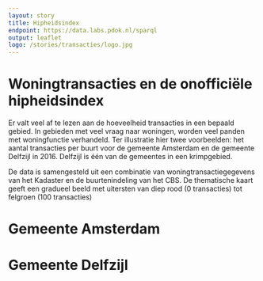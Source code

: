 ```yaml
---
layout: story
title: Hipheidsindex
endpoint: https://data.labs.pdok.nl/sparql
output: leaflet
logo: /stories/transacties/logo.jpg
---
```


# Woningtransacties en de onofficiële hipheidsindex
Er valt veel af te lezen aan de hoeveelheid transacties in een bepaald gebied. In gebieden met veel vraag naar woningen, worden veel panden met woningfunctie verhandeld. Ter illustratie hier twee voorbeelden: het aantal transacties per buurt voor de gemeente Amsterdam en de gemeente Delfzijl in 2016. Delfzijl is één van de gemeentes in een krimpgebied.

De data is samengesteld uit een combinatie van woningtransactiegegevens van het Kadaster en de buurtenindeling van het CBS. De thematische kaart geeft een gradueel beeld met uitersten van diep rood (0 transacties) tot felgroen (100 transacties)

# Gemeente Amsterdam
<div data-query data-query-sparql="amsterdam-hipheid.rq">
</div>

# Gemeente Delfzijl
<div data-query data-query-sparql="delfzijl-hipheid.rq">
</div>

